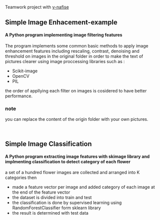 Teamwork project with [v-nafise](https://github.com/v-nafiseh)

## Simple Image Enhacement-example
#### A Python program implementing image filtering features

The program implements some common basic methods to apply image enhancement features including rescaling, contrast, denoising and threshold on images in the original folder in order to make the text of pictures clearer using image proccessing libraries such as :
- Scikit-image
- OpenCV
- PIL

the order of appllying each filter on images is cosidered to have better performance.
<br/>

### note 
you can replace the content of the origin folder with your own pictures. 
<br/>

</br>




## Simple Image Classification
#### A Python program extracting image features with skimage library and implmenting classification to detect category of each flower

a set of a hundred flower images are collected and arranged into K categories then 
+ made a feature vector per image and added category of each image at the end of the feature vector
+ the dataset is divided into train and test
+ the classification is done by supervised learning using RandomForestClassifier form sklearn library
+ the result is determined with test data
